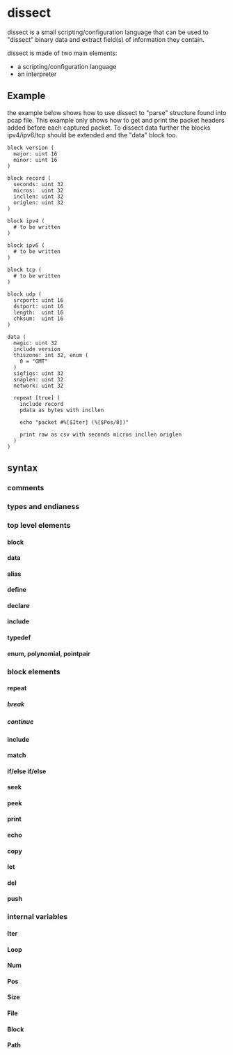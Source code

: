 # dissect

dissect is a small scripting/configuration language that can be used to "dissect"
binary data and extract field(s) of information they contain.

dissect is made of two main elements:

* a scripting/configuration language
* an interpreter

## Example

the example below shows how to use dissect to "parse" structure found into pcap file.
This example only shows how to get and print the packet headers added before each
captured packet. To dissect data further the blocks ipv4/ipv6/tcp should be extended
and the "data" block too.

```
block version (
  major: uint 16
  minor: uint 16
)

block record (
  seconds: uint 32
  micros:  uint 32
  incllen: uint 32
  origlen: uint 32
)

block ipv4 (
  # to be written
)

block ipv6 (
  # to be written
)

block tcp (
  # to be written
)

block udp (
  srcport: uint 16
  dstport: uint 16
  length:  uint 16
  chksum:  uint 16
)

data (
  magic: uint 32
  include version
  thiszone: int 32, enum (
    0 = "GMT"
  )
  sigfigs: uint 32
  snaplen: uint 32
  network: uint 32

  repeat [true] (
    include record
    pdata as bytes with incllen

    echo "packet #%[$Iter] (%[$Pos/8])"

    print raw as csv with seconds micros incllen origlen
  )
)
```

## syntax

### comments

### types and endianess

### top level elements

#### block

#### data

#### alias

#### define

#### declare

#### include

#### typedef

#### enum, polynomial, pointpair

### block elements

#### repeat

##### break

##### continue

#### include

#### match

#### if/else if/else

#### seek

#### peek

#### print

#### echo

#### copy

#### let

#### del

#### push


### internal variables

#### Iter

#### Loop

#### Num

#### Pos

#### Size

#### File

#### Block

#### Path
